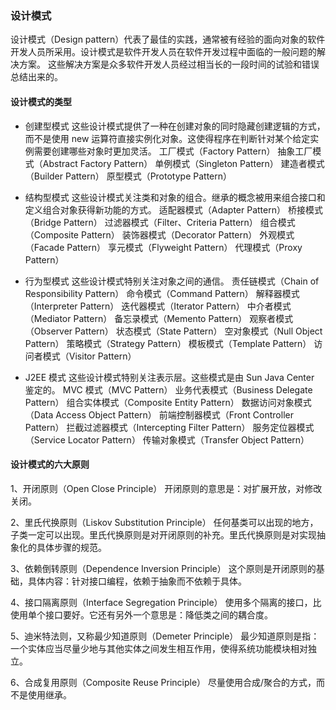 ### 设计模式
  设计模式（Design pattern）代表了最佳的实践，通常被有经验的面向对象的软件开发人员所采用。设计模式是软件开发人员在软件开发过程中面临的一般问题的解决方案。
  这些解决方案是众多软件开发人员经过相当长的一段时间的试验和错误总结出来的。

#### 设计模式的类型
* 创建型模式
  这些设计模式提供了一种在创建对象的同时隐藏创建逻辑的方式，而不是使用 new 运算符直接实例化对象。这使得程序在判断针对某个给定实例需要创建哪些对象时更加灵活。
      工厂模式（Factory Pattern）
      抽象工厂模式（Abstract Factory Pattern）
      单例模式（Singleton Pattern）
      建造者模式（Builder Pattern）
      原型模式（Prototype Pattern）

* 结构型模式
  这些设计模式关注类和对象的组合。继承的概念被用来组合接口和定义组合对象获得新功能的方式。
      适配器模式（Adapter Pattern）
      桥接模式（Bridge Pattern）
      过滤器模式（Filter、Criteria Pattern）
      组合模式（Composite Pattern）
      装饰器模式（Decorator Pattern）
      外观模式（Facade Pattern）
      享元模式（Flyweight Pattern）
      代理模式（Proxy Pattern）

* 行为型模式
  这些设计模式特别关注对象之间的通信。
      责任链模式（Chain of Responsibility Pattern）
      命令模式（Command Pattern）
      解释器模式（Interpreter Pattern）
      迭代器模式（Iterator Pattern）
      中介者模式（Mediator Pattern）
      备忘录模式（Memento Pattern）
      观察者模式（Observer Pattern）
      状态模式（State Pattern）
      空对象模式（Null Object Pattern）
      策略模式（Strategy Pattern）
      模板模式（Template Pattern）
      访问者模式（Visitor Pattern）

* J2EE 模式
  这些设计模式特别关注表示层。这些模式是由 Sun Java Center 鉴定的。
      MVC 模式（MVC Pattern）
      业务代表模式（Business Delegate Pattern）
      组合实体模式（Composite Entity Pattern）
      数据访问对象模式（Data Access Object Pattern）
      前端控制器模式（Front Controller Pattern）
      拦截过滤器模式（Intercepting Filter Pattern）
      服务定位器模式（Service Locator Pattern）
      传输对象模式（Transfer Object Pattern）

#### 设计模式的六大原则
1、开闭原则（Open Close Principle）
   开闭原则的意思是：对扩展开放，对修改关闭。

2、里氏代换原则（Liskov Substitution Principle）
   任何基类可以出现的地方，子类一定可以出现。里氏代换原则是对开闭原则的补充。里氏代换原则是对实现抽象化的具体步骤的规范。

3、依赖倒转原则（Dependence Inversion Principle）
   这个原则是开闭原则的基础，具体内容：针对接口编程，依赖于抽象而不依赖于具体。

4、接口隔离原则（Interface Segregation Principle）
   使用多个隔离的接口，比使用单个接口要好。它还有另外一个意思是：降低类之间的耦合度。

5、迪米特法则，又称最少知道原则（Demeter Principle）
   最少知道原则是指：一个实体应当尽量少地与其他实体之间发生相互作用，使得系统功能模块相对独立。

6、合成复用原则（Composite Reuse Principle）
   尽量使用合成/聚合的方式，而不是使用继承。